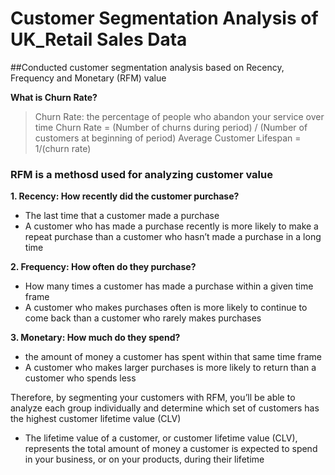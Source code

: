 # Customer Segmentation Analysis of UK_Retail Sales Data

##Conducted customer segmentation analysis based on Recency, Frequency and Monetary (RFM) value

**What is Churn Rate?**

> Churn Rate: the percentage of people who abandon your service over time
> Churn Rate = (Number of churns during period) / (Number of customers at beginning of period)
> Average Customer Lifespan = 1/(churn rate)

### RFM is a methosd used for analyzing customer value

**1. Recency: How recently did the customer purchase?**
  - The last time that a customer made a purchase
  - A customer who has made a purchase recently is more likely to make a repeat purchase than a customer who hasn’t made a purchase in a long time

**2. Frequency: How often do they purchase?**
  -  How many times a customer has made a purchase within a given time frame
  -  A customer who makes purchases often is more likely to continue to come back than a customer who rarely makes purchases

**3. Monetary: How much do they spend?**
  - the amount of money a customer has spent within that same time frame
  - A customer who makes larger purchases is more likely to return than a customer who spends less

Therefore, by segmenting your customers with RFM, you’ll be able to analyze each group individually and determine which set of customers has the highest customer lifetime value (CLV)
  - The lifetime value of a customer, or customer lifetime value (CLV), represents the total amount of money a customer is expected to spend in your business, or on your products, during their lifetime
